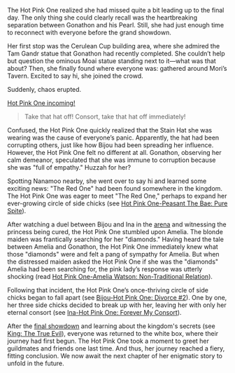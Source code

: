 <!-- title: Hot Pink One -->
<!-- status: Alive -->

The Hot Pink One realized she had missed quite a bit leading up to the final day. The only thing she could clearly recall was the heartbreaking separation between Gonathon and his Pearl. Still, she had just enough time to reconnect with everyone before the grand showdown.

Her first stop was the Cerulean Cup building area, where she admired the Tam Gandr statue that Gonathon had recently completed. She couldn’t help but question the ominous Moai statue standing next to it—what was that about? Then, she finally found where everyone was: gathered around Mori’s Tavern. Excited to say hi, she joined the crowd.

Suddenly, chaos erupted.

[Hot Pink One incoming!](#embed:https://www.youtube.com/live/pH9lSCrTVMY?si=x4Ho305cyuOfZiPj&start=410)

> Take that hat off!
> Consort, take that hat off immediately!

Confused, the Hot Pink One quickly realized that the Stain Hat she was wearing was the cause of everyone’s panic. Apparently, the hat had been corrupting others, just like how Bijou had been spreading her influence. However, the Hot Pink One felt no different at all. Gonathon, observing her calm demeanor, speculated that she was immune to corruption because she was "full of empathy." Huzzah for her?

Spotting Nanamoo nearby, she went over to say hi and learned some exciting news: "The Red One" had been found somewhere in the kingdom. The Hot Pink One was eager to meet "The Red One," perhaps to expand her ever-growing circle of side chicks (see [Hot Pink One-Peasant The Bae: Pure Spite](#edge:bae-irys)).

After watching a duel between Bijou and Ina in the [arena](https://www.youtube.com/live/pH9lSCrTVMY?feature=shared&t=1056) and witnessing the princess being cured, the Hot Pink One stumbled upon Amelia. The blonde maiden was frantically searching for her "diamonds." Having heard the tale between Amelia and Gonathon, the Hot Pink One immediately knew what those "diamonds" were and felt a pang of sympathy for Amelia. But when the distressed maiden asked the Hot Pink One if she was the "diamonds" Amelia had been searching for, the pink lady’s response was utterly shocking (read [Hot Pink One-Amelia Watson: Non-Traditional Relation](#edge:ame-irys)).

Following that incident, the Hot Pink One’s once-thriving circle of side chicks began to fall apart (see [Bijou-Hot Pink One: Divorce #2](#edge:bijou-irys)). One by one, her three side chicks decided to break up with her, leaving her with only her eternal consort (see [Ina-Hot Pink One: Forever My Consort](#edge:irys-ina)).

After the [final showdown](https://www.youtube.com/live/pH9lSCrTVMY?feature=shared&t=4287) and learning about the kingdom's secrets (see [King: The True Evil](#node:king-of-libestal)), everyone was returned to the white box, where their journey had first begun. The Hot Pink One took a moment to greet her guildmates and friends one last time. And thus, her journey reached a fiery, fitting conclusion. We now await the next chapter of her enigmatic story to unfold in the future.
